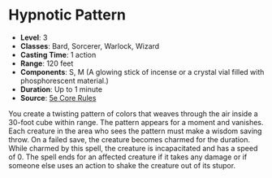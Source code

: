 # Hypnotic Pattern

- **Level**: 3
- **Classes**: Bard, Sorcerer, Warlock, Wizard
- **Casting Time**: 1 action
- **Range**: 120 feet
- **Components**: S, M (A glowing stick of incense or a crystal vial filled with phosphorescent material.)
- **Duration**: Up to 1 minute
- **Source**: [5e Core Rules](http://dnd.wizards.com/articles/features/systems-reference-document-srd)

You create a twisting pattern of colors that weaves through the air inside a 30-foot cube within range. The pattern appears for a moment and vanishes. Each creature in the area who sees the pattern must make a wisdom saving throw. On a failed save, the creature becomes charmed for the duration. While charmed by this spell, the creature is incapacitated and has a speed of 0. The spell ends for an affected creature if it takes any damage or if someone else uses an action to shake the creature out of its stupor.

